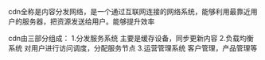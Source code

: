 

cdn全称是内容分发网络，是一个通过互联网连接的网络系统，能够利用最靠近用户的服务器，把资源发送给用户。能够提升效率


cdn由三部分组成：
1.分发服务系统  主要是缓存设备，同步更新内容
2.负载均衡系统  对用户进行访问调度，分配服务节点
3.运营管理系统   客户管理，产品管理等